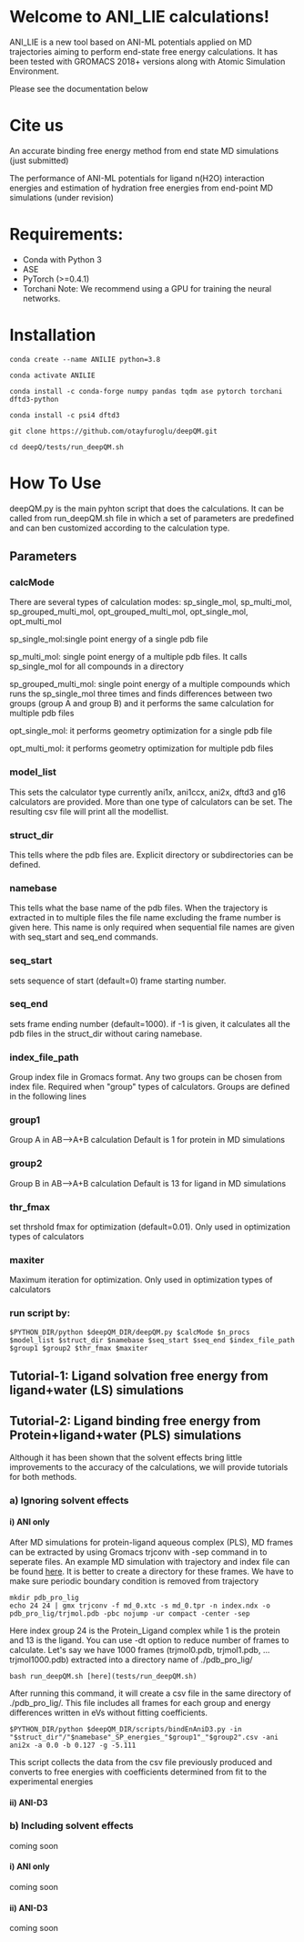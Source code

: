 # Welcome to ANI_LIE calculations!
ANI_LIE is a new tool based on ANI-ML potentials applied on MD trajectories aiming to perform end-state free energy calculations. It has been tested with GROMACS 2018+ versions along with Atomic Simulation Environment.

Please see the documentation below

# Cite us
An accurate binding free energy method from end state MD simulations (just submitted)

The performance of ANI-ML potentials for ligand n(H2O) interaction energies and estimation of hydration free energies from end-point MD simulations (under revision)

# Requirements:
- Conda with Python 3
- ASE
- PyTorch (>=0.4.1)
- Torchani
Note: We recommend using a GPU for training the neural networks.

# Installation
```
conda create --name ANILIE python=3.8

conda activate ANILIE

conda install -c conda-forge numpy pandas tqdm ase pytorch torchani dftd3-python

conda install -c psi4 dftd3

git clone https://github.com/otayfuroglu/deepQM.git

cd deepQ/tests/run_deepQM.sh 
```
# How To Use

deepQM.py is the main pyhton script that does the calculations. It can be called from run_deepQM.sh file in which a set of parameters are predefined and can ben customized according to the calculation type.

## Parameters
### calcMode
There are several types of calculation modes: sp_single_mol, sp_multi_mol, sp_grouped_multi_mol, opt_grouped_multi_mol, opt_single_mol, opt_multi_mol

sp_single_mol:single point energy of a single pdb file

sp_multi_mol: single point energy of a multiple pdb files. It calls sp_single_mol for all compounds in a directory

sp_grouped_multi_mol: single point energy of a multiple compounds which runs the sp_single_mol three times and finds differences between two groups (group A and group B) and it performs the same calculation for multiple pdb files

opt_single_mol: it performs geometry optimization for a single pdb file

opt_multi_mol: it performs geometry optimization for multiple pdb files

### model_list
This sets the calculator type currently ani1x, ani1ccx, ani2x, dftd3 and g16 calculators are provided. More than one type of calculators can be set. The resulting csv file will print all the modellist.
### struct_dir
This tells where the pdb files are. Explicit directory or subdirectories can be defined.
### namebase
This tells what the base name of the pdb files. When the trajectory is extracted in to multiple files the file name excluding the frame number is given here.
This name is only required when sequential file names are given with seq_start and seq_end commands.
### seq_start
sets sequence of start (default=0) frame starting number. 
### seq_end
sets frame ending number (default=1000). if -1 is given, it calculates all the pdb files in the struct_dir without caring namebase.
### index_file_path
Group index file in Gromacs format. Any two groups can be chosen from index file. Required when "group" types of calculators. Groups are defined in the following lines
### group1
Group A in AB-->A+B calculation Default is 1 for protein in MD simulations
### group2
Group B in AB-->A+B calculation Default is 13 for ligand in MD simulations
### thr_fmax
set thrshold fmax for optimization (default=0.01). Only used in optimization types of calculators
### maxiter
Maximum iteration for optimization. Only used in optimization types of calculators

### run script by:
```
$PYTHON_DIR/python $deepQM_DIR/deepQM.py $calcMode $n_procs $model_list $struct_dir $namebase $seq_start $seq_end $index_file_path $group1 $group2 $thr_fmax $maxiter
```
## Tutorial-1: Ligand solvation free energy from ligand+water (LS) simulations


## Tutorial-2: Ligand binding free energy from Protein+ligand+water (PLS) simulations

Although it has been shown that the solvent effects bring little improvements to the accuracy of the calculations, we will provide tutorials for both methods.

### a) Ignoring solvent effects




#### i) ANI only

After MD simulations for protein-ligand aqueous complex (PLS), MD frames can be extracted by using Gromacs trjconv with -sep command in to seperate files. An example MD simulation with trajectory and index file can be found [here](). It is better to create a directory for these frames. We have to make sure periodic boundary condition is removed from trajectory

```
mkdir pdb_pro_lig
echo 24 24 | gmx trjconv -f md_0.xtc -s md_0.tpr -n index.ndx -o pdb_pro_lig/trjmol.pdb -pbc nojump -ur compact -center -sep
```
Here index group 24 is the Protein_Ligand complex while 1 is the protein and 13 is the ligand. You can use -dt option to reduce number of frames to calculate. Let's say we have 1000 frames (trjmol0.pdb, trjmol1.pdb, ... trjmol1000.pdb) extracted into a directory name of ./pdb_pro_lig/
```
bash run_deepQM.sh [here](tests/run_deepQM.sh)
```
After running this command, it will create a csv file in the same directory of ./pdb_pro_lig/. This file includes all frames for each group and energy differences written in eVs without fitting coefficients.
```
$PYTHON_DIR/python $deepQM_DIR/scripts/bindEnAniD3.py -in "$struct_dir"/"$namebase"_SP_energies_"$group1"_"$group2".csv -ani ani2x -a 0.0 -b 0.127 -g -5.111
```
This script collects the data from the csv file previously produced and converts to free energies with coefficients determined from fit to the experimental energies







#### ii) ANI-D3

### b) Including solvent effects

coming soon

#### i) ANI only

coming soon

#### ii) ANI-D3
  
coming soon
  

  
  

  



 
 

